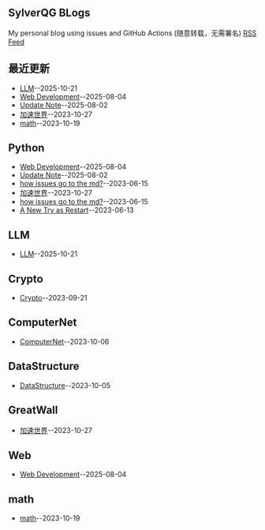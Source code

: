 ## SylverQG BLogs
My personal blog using issues and GitHub Actions (随意转载，无需署名)
[RSS Feed](https://raw.githubusercontent.com/SylverQG/Blogs/master/feed.xml)

## 最近更新
- [LLM](https://github.com/SylverQG/Blogs/issues/10)--2025-10-21
- [Web Development](https://github.com/SylverQG/Blogs/issues/9)--2025-08-04
- [Update Note](https://github.com/SylverQG/Blogs/issues/8)--2025-08-02
- [加速世界](https://github.com/SylverQG/Blogs/issues/7)--2023-10-27
- [math](https://github.com/SylverQG/Blogs/issues/6)--2023-10-19
## Python
- [Web Development](https://github.com/SylverQG/Blogs/issues/9)--2025-08-04
- [Update Note](https://github.com/SylverQG/Blogs/issues/8)--2025-08-02
- [how issues go to the md?](https://github.com/SylverQG/Blogs/issues/2)--2023-06-15
- [加速世界](https://github.com/SylverQG/Blogs/issues/7)--2023-10-27
- [how issues go to the md?](https://github.com/SylverQG/Blogs/issues/2)--2023-06-15
- [A New Try as Restart](https://github.com/SylverQG/Blogs/issues/1)--2023-06-13
## LLM
- [LLM](https://github.com/SylverQG/Blogs/issues/10)--2025-10-21
## Crypto
- [Crypto](https://github.com/SylverQG/Blogs/issues/3)--2023-09-21
## ComputerNet
- [ComputerNet](https://github.com/SylverQG/Blogs/issues/5)--2023-10-06
## DataStructure
- [DataStructure](https://github.com/SylverQG/Blogs/issues/4)--2023-10-05
## GreatWall
- [加速世界](https://github.com/SylverQG/Blogs/issues/7)--2023-10-27
## Web
- [Web Development](https://github.com/SylverQG/Blogs/issues/9)--2025-08-04
## math
- [math](https://github.com/SylverQG/Blogs/issues/6)--2023-10-19
